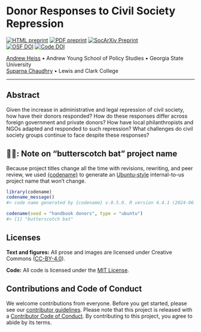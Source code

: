 

<!-- README.md is generated from README.qmd. Please edit that file -->

# Donor Responses to Civil Society Repression

<!-- badges: start -->

[![HTML
preprint](https://img.shields.io/badge/HTML%20preprint-FF851B.png)](https://stats.andrewheiss.com/butterscotch-bat/)
[![PDF
preprint](https://img.shields.io/badge/PDF%20preprint-3D9970.png)](https://stats.andrewheiss.com/butterscotch-bat/heiss-chaudhry-donor-responses-chapter.pdf)
[![SocArXiv
Preprint](https://img.shields.io/badge/SocArXiv%20preprint-10.31235%2Fosf.io%2F9gmhp-blue)](https://doi.org/10.31235/osf.io/9gmhp)  
[![OSF
DOI](https://img.shields.io/badge/OSF-10.17605%2FOSF.IO%2FR97Y3-blue)](https://doi.org/10.17605/OSF.IO/R97Y3)
[![Code
DOI](https://img.shields.io/badge/Code-10.5281%2Fzenodo.14038467-blue)](https://doi.org/10.5281/zenodo.14038467)
<!-- badges: end -->

[Andrew Heiss](https://www.andrewheiss.com/) • Andrew Young School of
Policy Studies • Georgia State University  
[Suparna Chaudhry](https://www.suparnachaudhry.com/) • Lewis and Clark
College

------------------------------------------------------------------------

## Abstract

Given the increase in administrative and legal repression of civil
society, how have their donors responded? How do these responses differ
across foreign government and private donors? How have local
philanthropists and NGOs adapted and responded to such repression? What
challenges do civil society groups continue to face despite these
responses?

## 🍬🦇: Note on “butterscotch bat” project name

Because project titles change all the time with revisions, rewriting,
and peer review, we used [{codename}](http://svmiller.com/codename/) to
generate an [Ubuntu-style](https://wiki.ubuntu.com/DevelopmentCodeNames)
internal-to-us project name that won’t change.

``` r
library(codename)
codename_message()
#> code name generated by {codename} v.0.5.0. R version 4.4.1 (2024-06-14).

codename(seed = "handbook donors", type = "ubuntu")
#> [1] "butterscotch bat"
```

## Licenses

**Text and figures:** All prose and images are licensed under Creative
Commons ([CC-BY-4.0](http://creativecommons.org/licenses/by/4.0/)).

**Code:** All code is licensed under the [MIT License](LICENSE.md).

## Contributions and Code of Conduct

We welcome contributions from everyone. Before you get started, please
see our [contributor guidelines](CONTRIBUTING.md). Please note that this
project is released with a [Contributor Code of
Conduct](https://contributor-covenant.org/version/2/0/CODE_OF_CONDUCT.html).
By contributing to this project, you agree to abide by its terms.
